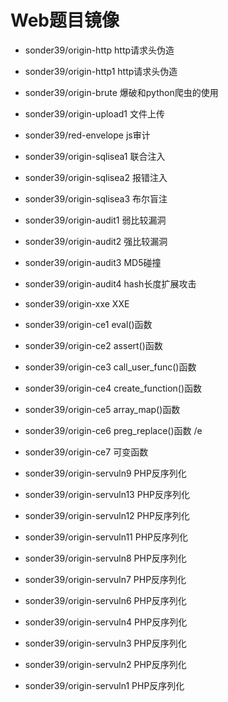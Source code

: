 # Web题目镜像
- sonder39/origin-http http请求头伪造
- sonder39/origin-http1 http请求头伪造
- sonder39/origin-brute  爆破和python爬虫的使用
- sonder39/origin-upload1 文件上传
- sonder39/red-envelope js审计
- sonder39/origin-sqlisea1 联合注入
- sonder39/origin-sqlisea2 报错注入
- sonder39/origin-sqlisea3 布尔盲注
- sonder39/origin-audit1 弱比较漏洞
- sonder39/origin-audit2 强比较漏洞
- sonder39/origin-audit3 MD5碰撞
- sonder39/origin-audit4 hash长度扩展攻击
- sonder39/origin-xxe XXE

- sonder39/origin-ce1 eval()函数
- sonder39/origin-ce2 assert()函数  
- sonder39/origin-ce3 call_user_func()函数
- sonder39/origin-ce4 create_function()函数 
- sonder39/origin-ce5 array_map()函数 
- sonder39/origin-ce6 preg_replace()函数 /e 
- sonder39/origin-ce7 可变函数

- sonder39/origin-servuln9  PHP反序列化
- sonder39/origin-servuln13 PHP反序列化
- sonder39/origin-servuln12 PHP反序列化
- sonder39/origin-servuln11 PHP反序列化
- sonder39/origin-servuln8  PHP反序列化
- sonder39/origin-servuln7  PHP反序列化
- sonder39/origin-servuln6  PHP反序列化
- sonder39/origin-servuln4  PHP反序列化
- sonder39/origin-servuln3  PHP反序列化
- sonder39/origin-servuln2  PHP反序列化
- sonder39/origin-servuln1  PHP反序列化